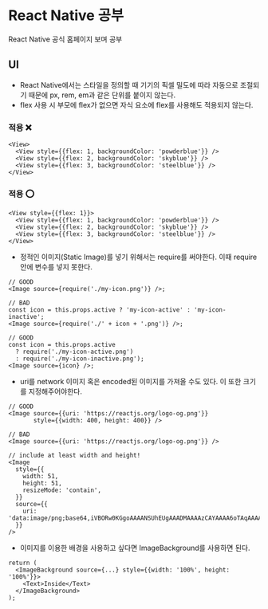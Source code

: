 # React Native 공부

React Native 공식 홈페이지 보며 공부

## UI

- React Native에서는 스타일을 정의할 때 기기의 픽셀 밀도에 따라 자동으로 조절되기 때문에 px, rem, em과 같은 단위를 붙이지 않는다.
- flex 사용 시 부모에 flex가 없으면 자식 요소에 flex를 사용해도 적용되지 않는다.

### 적용 ❌

```
<View>
  <View style={{flex: 1, backgroundColor: 'powderblue'}} />
  <View style={{flex: 2, backgroundColor: 'skyblue'}} />
  <View style={{flex: 3, backgroundColor: 'steelblue'}} />
</View>
```

### 적용 ⭕️

```
<View style={{flex: 1}}>
  <View style={{flex: 1, backgroundColor: 'powderblue'}} />
  <View style={{flex: 2, backgroundColor: 'skyblue'}} />
  <View style={{flex: 3, backgroundColor: 'steelblue'}} />
</View>
```

- 정적인 이미지(Static Image)를 넣기 위해서는 require를 써야한다. 이때 require 안에 변수를 넣지 못한다.

```
// GOOD
<Image source={require('./my-icon.png')} />;

// BAD
const icon = this.props.active ? 'my-icon-active' : 'my-icon-inactive';
<Image source={require('./' + icon + '.png')} />;

// GOOD
const icon = this.props.active
  ? require('./my-icon-active.png')
  : require('./my-icon-inactive.png');
<Image source={icon} />;
```

- uri를 network 이미지 혹은 encoded된 이미지를 가져올 수도 있다. 이 또한 크기를 지정해주어야한다.

```
// GOOD
<Image source={{uri: 'https://reactjs.org/logo-og.png'}}
       style={{width: 400, height: 400}} />

// BAD
<Image source={{uri: 'https://reactjs.org/logo-og.png'}} />

// include at least width and height!
<Image
  style={{
    width: 51,
    height: 51,
    resizeMode: 'contain',
  }}
  source={{
    uri: 'data:image/png;base64,iVBORw0KGgoAAAANSUhEUgAAADMAAAAzCAYAAAA6oTAqAAAAEXRFWHRTb2Z0d2FyZQBwbmdjcnVzaEB1SfMAAABQSURBVGje7dSxCQBACARB+2/ab8BEeQNhFi6WSYzYLYudDQYGBgYGBgYGBgYGBgYGBgZmcvDqYGBgmhivGQYGBgYGBgYGBgYGBgYGBgbmQw+P/eMrC5UTVAAAAABJRU5ErkJggg==',
  }}
/>
```

- 이미지를 이용한 배경을 사용하고 싶다면 ImageBackground를 사용하면 된다.

```
return (
  <ImageBackground source={...} style={{width: '100%', height: '100%'}}>
    <Text>Inside</Text>
  </ImageBackground>
);
```
